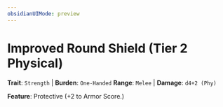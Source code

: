 ```yaml
---
obsidianUIMode: preview
---
```

# Improved Round Shield (Tier 2 Physical)

**Trait**: `Strength` | **Burden**: `One-Handed`
**Range**: `Melee` | **Damage**: `d4+2 (Phy)`

**Feature**: Protective (+2 to Armor Score.)
